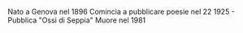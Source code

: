 Nato a Genova nel 1896
Comincia a pubblicare poesie nel 22
1925 - Pubblica "Ossi di Seppia"
Muore nel 1981